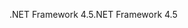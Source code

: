 <span data-ttu-id="d8431-101">.NET Framework 4.5</span><span class="sxs-lookup"><span data-stu-id="d8431-101">.NET Framework 4.5</span></span>